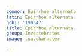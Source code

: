 ```yaml
---
common: Epirrhoe alternata
latin: Epirrhoe alternata
ncbi: '190347'
title: Epirrhoe alternata
group: Invertebrates
image: .na.character

---
```

